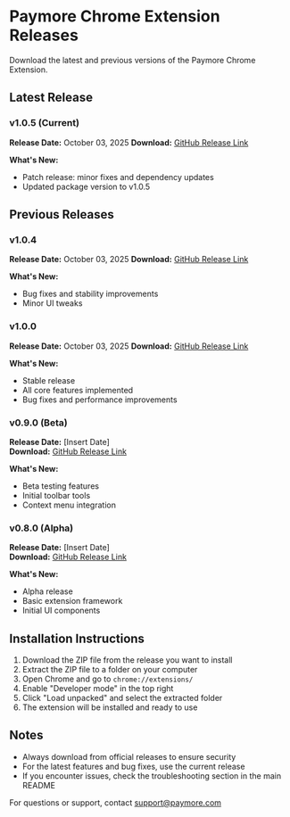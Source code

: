 # Paymore Chrome Extension Releases

Download the latest and previous versions of the Paymore Chrome Extension.

## Latest Release

### v1.0.5 (Current)

**Release Date:** October 03, 2025
**Download:** [GitHub Release Link](https://github.com/JuanQuenga/paymore-chrome/blob/main/releases/paymore-chrome-v1.0.5.zip)

**What's New:**

- Patch release: minor fixes and dependency updates
- Updated package version to v1.0.5

## Previous Releases

### v1.0.4

**Release Date:** October 03, 2025
**Download:** [GitHub Release Link](https://github.com/JuanQuenga/paymore-chrome/blob/main/releases/paymore-chrome-v1.0.4.zip)

**What's New:**

- Bug fixes and stability improvements
- Minor UI tweaks

### v1.0.0

**Release Date:** October 03, 2025
**Download:** [GitHub Release Link](https://github.com/JuanQuenga/paymore-chrome/blob/main/releases/paymore-chrome-v1.0.0.zip)

**What's New:**

- Stable release
- All core features implemented
- Bug fixes and performance improvements

### v0.9.0 (Beta)

**Release Date:** [Insert Date]  
**Download:** [GitHub Release Link](https://github.com/JuanQuenga/paymore-chrome/blob/main/releases/paymore-chrome-v0.9.0.zip)

**What's New:**

- Beta testing features
- Initial toolbar tools
- Context menu integration

### v0.8.0 (Alpha)

**Release Date:** [Insert Date]  
**Download:** [GitHub Release Link](https://github.com/JuanQuenga/paymore-chrome/blob/main/releases/paymore-chrome-v0.8.0.zip)

**What's New:**

- Alpha release
- Basic extension framework
- Initial UI components

## Installation Instructions

1. Download the ZIP file from the release you want to install
2. Extract the ZIP file to a folder on your computer
3. Open Chrome and go to `chrome://extensions/`
4. Enable "Developer mode" in the top right
5. Click "Load unpacked" and select the extracted folder
6. The extension will be installed and ready to use

## Notes

- Always download from official releases to ensure security
- For the latest features and bug fixes, use the current release
- If you encounter issues, check the troubleshooting section in the main README

For questions or support, contact support@paymore.com
